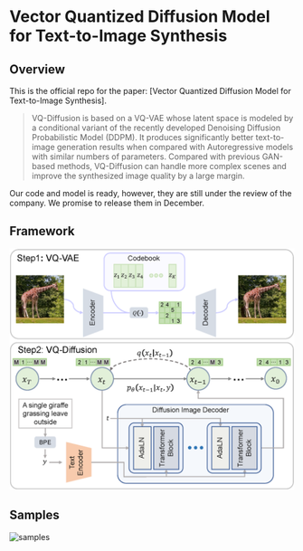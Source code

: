 # Vector Quantized Diffusion Model for Text-to-Image Synthesis

## Overview

This is the official repo for the paper: [Vector Quantized Diffusion Model for Text-to-Image Synthesis].

> VQ-Diffusion is based on a VQ-VAE whose latent space is modeled by a conditional variant of the recently developed Denoising Diffusion Probabilistic Model (DDPM). It produces significantly better text-to-image generation results when compared with Autoregressive models with similar numbers of parameters. Compared with previous GAN-based methods, VQ-Diffusion can handle more complex scenes and improve the synthesized image quality by a large margin.

Our code and model is ready, however, they are still under the review of the company. We promise to release them in December.

## Framework

<img src='figures/framework.png' width='600'>

## Samples

![samples](figures/samples.png)
